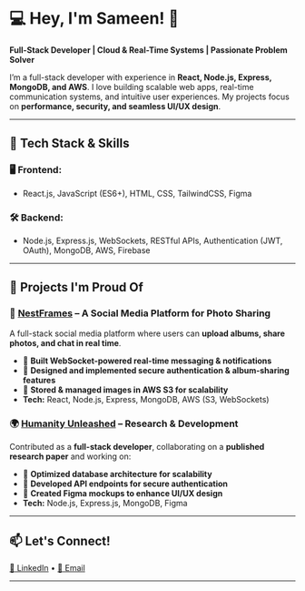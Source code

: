 # 💻 Hey, I'm Sameen! 🚀  
**Full-Stack Developer | Cloud & Real-Time Systems | Passionate Problem Solver**  

I’m a full-stack developer with experience in **React, Node.js, Express, MongoDB, and AWS**. I love building scalable web apps, real-time communication systems, and intuitive user experiences. My projects focus on **performance, security, and seamless UI/UX design**.  

---

## 🔧 Tech Stack & Skills  
### 🖥️ **Frontend:**  
- React.js, JavaScript (ES6+), HTML, CSS, TailwindCSS, Figma  

### 🛠️ **Backend:**  
- Node.js, Express.js, WebSockets, RESTful APIs, Authentication (JWT, OAuth),  MongoDB, AWS, Firebase 

---

## 🚀 Projects I'm Proud Of  

### 📸 [NestFrames](#) – A Social Media Platform for Photo Sharing  
A full-stack social media platform where users can **upload albums, share photos, and chat in real time**.  
- 🔹 **Built WebSocket-powered real-time messaging & notifications**  
- 🔹 **Designed and implemented secure authentication & album-sharing features**  
- 🔹 **Stored & managed images in AWS S3 for scalability**  
- **Tech:** React, Node.js, Express, MongoDB, AWS (S3, WebSockets)  

### 🌍 [Humanity Unleashed](#) – Research & Development  
Contributed as a **full-stack developer**, collaborating on a **published research paper** and working on:  
- 🔹 **Optimized database architecture for scalability**  
- 🔹 **Developed API endpoints for secure authentication**  
- 🔹 **Created Figma mockups to enhance UI/UX design**  
- **Tech:** Node.js, Express.js, MongoDB, Figma

---

## 📫 Let's Connect!  
[💼 LinkedIn](https://www.linkedin.com/in/sameen-majid-8b31591ba/) • [📧 Email](samin.raiyan1@gmail.com)  

---

